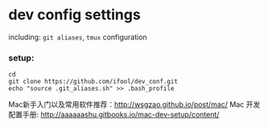 # dev config settings
including: `git aliases`, `tmux` configuration

### setup:
```
cd
git clone https://github.com/ifool/dev_conf.git
echo "source .git_aliases.sh" >> .bash_profile
```
Mac新手入门以及常用软件推荐：http://wsgzao.github.io/post/mac/
Mac 开发配置手册: http://aaaaaashu.gitbooks.io/mac-dev-setup/content/
